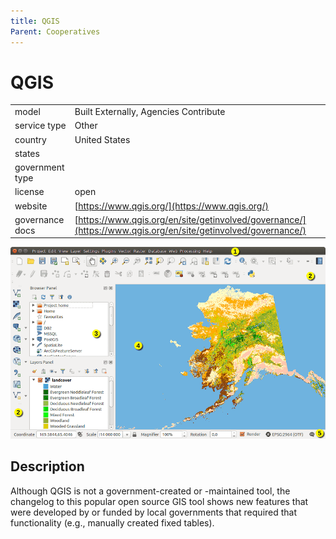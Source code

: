 ```yaml
---
title: QGIS
Parent: Cooperatives
---
```


# QGIS

|                   |                                          |
|:------------------|:-----------------------------------------|
| model             | Built Externally, Agencies Contribute
| service type      | Other
| country           | United States
| states            | 
| government type   | 
| license           | open
| website           | [https://www.qgis.org/](https://www.qgis.org/)
| governance docs	| [https://www.qgis.org/en/site/getinvolved/governance/](https://www.qgis.org/en/site/getinvolved/governance/)

![QGIS screenshot](images/qgis.png)

## Description
Although QGIS is not a government-created or -maintained tool, the changelog to this popular open source GIS tool shows new features that were developed by or funded by local governments that required that functionality (e.g., manually created fixed tables).
